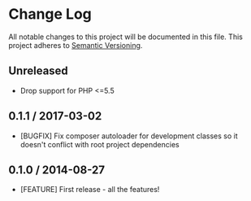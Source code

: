 # Change Log
All notable changes to this project will be documented in this file.
This project adheres to [Semantic Versioning](http://semver.org/).

## Unreleased

* Drop support for PHP <=5.5

## 0.1.1 / 2017-03-02

* [BUGFIX] Fix composer autoloader for development classes so it doesn't conflict
  with root project dependencies

## 0.1.0 / 2014-08-27

* [FEATURE] First release - all the features!
